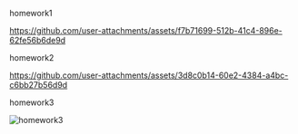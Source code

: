 homework1

https://github.com/user-attachments/assets/f7b71699-512b-41c4-896e-62fe56b6de9d



homework2

https://github.com/user-attachments/assets/3d8c0b14-60e2-4384-a4bc-c6bb27b56d9d






homework3

![homework3](https://github.com/user-attachments/assets/6a29911e-b5aa-4152-993d-b9736f2802fe)


